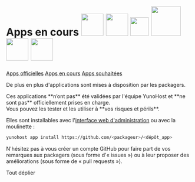 # Apps en cours <img src="https://yunohost.org/images/freshrss_logo.png" width=60> <img src="https://yunohost.org/images/Icons_mumble.svg" width=60> <img src="https://yunohost.org/images/Lutim_small.png" width=50> <img src="https://yunohost.org/images/PluXml-logo_transparent.png" width=80> <img src="https://yunohost.org/images/rainloop_logo.png" width=60> <img src="https://yunohost.org/images/Etherpad.svg" width=60>

<a class="btn btn-lg btn-default" href="/apps_fr">Apps officielles</a>
<a class="btn btn-lg btn-default disabled" href="/apps_in_progress_fr">Apps en cours</a>
<a class="btn btn-lg btn-default" href="/apps_wishlist_fr">Apps souhaitées</a>

De plus en plus d'applications sont mises à disposition par les packagers.
<div class="alert alert-danger">Ces applications **n’ont pas** été validées par l'équipe YunoHost et  **ne sont pas** officiellement prises en charge.<br>Vous pouvez les tester et les utiliser à **vos risques et périls**.
</div>

Elles sont installables avec l'[interface web d'administration](/admin) ou avec la moulinette :
```bash
yunohost app install https://github.com/<packageur>/<dépôt_app>
```

N'hésitez pas à vous créer un compte GitHub pour faire part de vos remarques aux packagers (sous forme d'«&nbsp;issues&nbsp;») ou à leur proposer des améliorations (sous forme de «&nbsp;pull requests&nbsp;»).

<div class="clearfix" style="margin-bottom: 1em;">
<div class="btn btn-default btn-xs pull-right" data-toggle="collapse" data-target="#app-accordion2 .collapse">Tout déplier</div>
</div>

<div class="panel-group" id="app-accordion2"></div>

<script type="text/template" id="app-template2">
  <div class="panel panel-default">
    <div class="panel-heading">
      <div class="panel-title">
        <a data-toggle="collapse" data-parent="#app-accordion" href="#app_{app_id}">{app_name} <em><small>({app_id})</small></em></a>
      </div>
    </div>
    <div class="panel-collapse collapse app_{app_id}">
      <div class="panel-body">
        <p><strong>Description</strong> : {app_description}</p>
        <p><strong>Dernière mise à jour (UTC)</strong> : {app_update}</p>
        <p><strong>Mainteneur</strong> : {app_maintainer} <small class="text-muted">({app_mail})</small></p>
        <p><strong>Dépôt git</strong> : <a href="{app_git}" target="_blank">{app_git}</a> <small class="text-muted">({app_branch})</small></p>
        <p><strong>Licence de l’application</strong>: {app_license}</p>
        <div class="{app_state}"/>
    </div>
  </div>
</script>

<script>
function timeConverter(UNIX_timestamp) {
    var a = new Date(UNIX_timestamp*1000);
    var months = ['Jan','Feb','Mar','Apr','May','Jun','Jul','Aug','Sep','Oct','Nov','Dec'];
    var year = a.getFullYear();
    var month = months[a.getMonth()];
    var date = a.getDate();
    var hour = a.getHours();
    var min = a.getMinutes();
    if (hour < 10) { hour = '0' + hour; }
    if (min < 10) { min = '0' + min; }
    var time = date+' '+month+' '+year+' at '+hour+':'+min;
    return time;
}

$(document).ready(function () {
  $.getJSON('/community.json', function(app_list) {
    // Cast as array
    var app_list = $.map(app_list, function(el) { return el; });
    // Sort alpha
    app_list.sort(function(a, b){
      if (a.manifest.id > b.manifest.id) {return 1;}
      else if (a.manifest.id < b.manifest.id) {return -1;}
      return 0;
    });
    $.each(app_list, function(k, infos) {
      app_id = infos.manifest.id;
      if (typeof infos.manifest.description.fr === 'undefined') {
        infos.manifest.description.fr = infos.manifest.description.en;
      }
      html = $('#app-template2').html()
             .replace(/{app_id}/g, app_id)
             .replace(/{app_name}/g, infos.manifest.name)
             .replace('{app_description}', infos.manifest.description.fr)
             .replace(/{app_git}/g, infos.git.url)
             .replace('{app_branch}', infos.git.branch)
             .replace('{app_update}', timeConverter(infos.lastUpdate))
             .replace('{app_state}', infos.state)
             .replace('{app_license}', infos.manifest.license);

      if (infos.manifest.developer) {
        html = html
          .replace('{app_maintainer}', infos.manifest.developer.name)
          .replace('{app_mail}', infos.manifest.developer.email);
      }

      if (infos.manifest.maintainer) {
        html = html
          .replace('{app_maintainer}', infos.manifest.maintainer.name)
          .replace('{app_mail}', infos.manifest.maintainer.email);
      }

      $('#app-accordion2').append(html);
      $('.app_'+ app_id).attr('id', 'app_'+ app_id);

      setTimeout(function() {
          $(".notworking").each(function() {
              $(this).html( '<a class="btn btn-small btn-danger disabled" href="#">Non fonctionnel</a>' );
          });
          $(".inprogress").each(function() {
              $(this).html( '<a class="btn btn-small btn-warning disabled" href="#">En cours</a>' );
          });
          $(".ready").each(function() {
              $(this).html( '<a class="btn btn-small btn-success disabled" href="#">Fonctionnel</a>' );
          });
      }, 3000);
    });
  });
});
</script>
